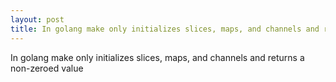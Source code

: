 ```yaml
---
layout: post
title: In golang make only initializes slices, maps, and channels and returns a non-zeroed value
---
```

In golang make only initializes slices, maps, and channels and returns a non-zeroed value
